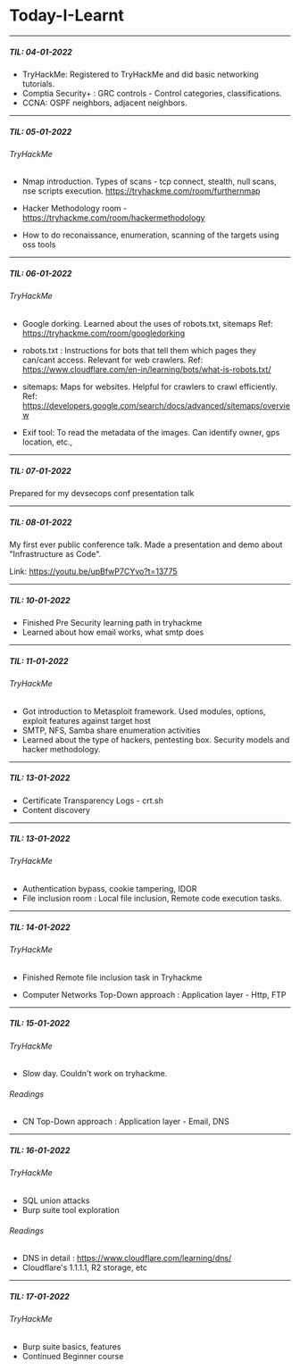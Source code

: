 # Today-I-Learnt
---
##### TIL: 04-01-2022
- TryHackMe: Registered to TryHackMe and did basic networking tutorials.
- Comptia Security+ : GRC controls - Control categories, classifications.
- CCNA: OSPF neighbors, adjacent neighbors.

---

##### TIL: 05-01-2022

###### TryHackMe
- Nmap introduction. Types of scans - tcp connect, stealth, null scans, nse scripts execution. https://tryhackme.com/room/furthernmap

- Hacker Methodology room - https://tryhackme.com/room/hackermethodology

- How to do reconaissance, enumeration, scanning of the targets using oss tools

---
##### TIL: 06-01-2022

###### TryHackMe
- Google dorking. Learned about the uses of robots.txt, sitemaps
  Ref: https://tryhackme.com/room/googledorking

- robots.txt : Instructions for bots that tell them which pages they can/cant access. Relevant for web crawlers.
  Ref: https://www.cloudflare.com/en-in/learning/bots/what-is-robots.txt/

- sitemaps: Maps for websites. Helpful for crawlers to crawl efficiently. 
  Ref: https://developers.google.com/search/docs/advanced/sitemaps/overview

- Exif tool: To read the metadata of the images. Can identify owner, gps location, etc.,

---
##### TIL: 07-01-2022

Prepared for my devsecops conf presentation talk

---

##### TIL: 08-01-2022

My first ever public conference talk. Made a presentation and demo about "Infrastructure as Code".

Link: https://youtu.be/upBfwP7CYvo?t=13775

---
##### TIL: 10-01-2022

- Finished Pre Security learning path in tryhackme
- Learned about how email works, what smtp does

---
##### TIL: 11-01-2022

###### TryHackMe
- Got introduction to Metasploit framework. Used modules, options, exploit features against target host
- SMTP, NFS, Samba share enumeration activities
- Learned about the type of hackers, pentesting box. Security models and hacker methodology.

---
##### TIL: 13-01-2022
- Certificate Transparency Logs - crt.sh
- Content discovery

---
##### TIL: 13-01-2022
###### TryHackMe
- Authentication bypass, cookie tampering, IDOR
- File inclusion room : Local file inclusion, Remote code execution tasks.

---
##### TIL: 14-01-2022

###### TryHackMe
- Finished Remote file inclusion task in Tryhackme

- Computer Networks Top-Down approach : Application layer - Http, FTP

---
##### TIL: 15-01-2022

###### TryHackMe
- Slow day. Couldn't work on tryhackme.

###### Readings
- CN Top-Down approach : Application layer - Email, DNS 

---
##### TIL: 16-01-2022

###### TryHackMe
- SQL union attacks
- Burp suite tool exploration

###### Readings
- DNS in detail : https://www.cloudflare.com/learning/dns/
- Cloudflare's 1.1.1.1, R2 storage, etc
---
##### TIL: 17-01-2022

###### TryHackMe
- Burp suite basics, features
- Continued Beginner course
